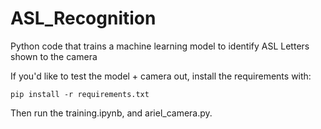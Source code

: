# ASL_Recognition

Python code that trains a machine learning model to identify ASL Letters shown to the camera

If you'd like to test the model + camera out, install the requirements with:

```
pip install -r requirements.txt
```

Then run the training.ipynb, and ariel_camera.py. 
